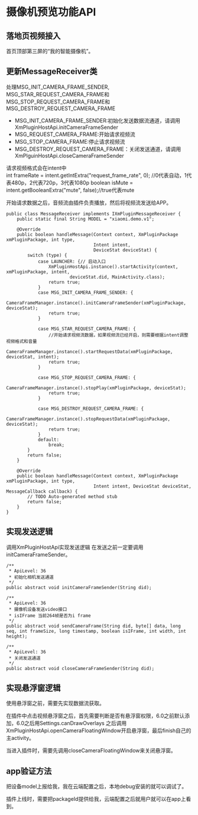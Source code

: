 # 摄像机预览功能API
## 落地页视频接入
首页顶部第三屏的“我的智能摄像机”。

## 更新MessageReceiver类
处理MSG\_INIT\_CAMERA\_FRAME\_SENDER, MSG\_STAR\_REQUEST\_CAMERA\_FRAME和MSG\_STOP\_REQUEST\_CAMERA\_FRAME和MSG\_DESTROY\_REQUEST\_CAMERA\_FRAME

* MSG_INIT_CAMERA_FRAME_SENDER:初始化发送数据流通道，请调用XmPluginHostApi.initCameraFrameSender
* MSG_REQUEST_CAMERA_FRAME:开始请求视频流  
* MSG_STOP_CAMERA_FRAME:停止请求视频流  
* MSG_DESTROY_REQUEST_CAMERA_FRAME：关闭发送通道，请调用XmPlguinHostApi.closeCameraFrameSender

请求视频格式会在intent中  
int frameRate = intent.getIntExtra("request_frame_rate", 0); //0代表自动，1代表480p，2代表720p，3代表1080p
boolean isMute = intent.getBooleanExtra("mute", false);//true代表mute

开始请求数据之后，音频流由插件负责播放，然后将视频流发送给APP。

```
public class MessageReceiver implements IXmPluginMessageReceiver {
    public static final String MODEL = "xiaomi.demo.v1";

    @Override
    public boolean handleMessage(Context context, XmPluginPackage xmPluginPackage, int type,
                                 Intent intent,
                                 DeviceStat deviceStat) {
        switch (type) {
            case LAUNCHER: {// 启动入口
                XmPluginHostApi.instance().startActivity(context, xmPluginPackage, intent,
                        deviceStat.did, MainActivity.class);
                return true;
            }
            case MSG_INIT_CAMERA_FRAME_SENDER: {
                CameraFrameManager.instance().initCameraFrameSender(xmPluginPackage, deviceStat);
                return true;
            }

            case MSG_STAR_REQUEST_CAMERA_FRAME: {
                //开始请求视频流数据，如果视频流已经开启，则需要根据intent调整视频格式和音量
                CameraFrameManager.instance().startRequestData(xmPluginPackage, deviceStat, intent);
                return true;
            }

            case MSG_STOP_REQUEST_CAMERA_FRAME: {
                CameraFrameManager.instance().stopPlay(xmPluginPackage, deviceStat);
                return true;
            }

            case MSG_DESTROY_REQUEST_CAMERA_FRAME: {
                CameraFrameManager.instance().stopRequestData(xmPluginPackage, deviceStat);
                return true;
            }
            default:
                break;
        }
        return false;
    }

    @Override
    public boolean handleMessage(Context context, XmPluginPackage xmPluginPackage, int type,
                                 Intent intent, DeviceStat deviceStat, MessageCallback callback) {
        // TODO Auto-generated method stub
        return false;
    }
}
```
## 实现发送逻辑

调用XmPluginHostApi实现发送逻辑
在发送之前一定要调用initCameraFrameSender。

```
/**
 * ApiLevel: 36
 * 初始化相机发送通道
 */
public abstract void initCameraFrameSender(String did);

/**
 * ApiLevel: 36
 * 摄像机设备发送video接口
 * isIFrame 当前264帧是否为i frame
 */
public abstract void sendCameraFrame(String did, byte[] data, long seq, int frameSize, long timestamp, boolean isIFrame, int width, int height);

/**
 * ApiLevel: 36
 * 关闭发送通道
 */
public abstract void closeCameraFrameSender(String did);
```

## 实现悬浮窗逻辑
使用悬浮窗之前，需要先实现数据流获取。

在插件中点击视频悬浮窗之后，首先需要判断是否有悬浮窗权限，6.0之前默认添加，6.0之后用Settings.canDrawOverlays
之后调用XmPluginHostApi.openCameraFloatingWindow开启悬浮窗，最后finish自己的主activity。

当进入插件时，需要先调用closeCameraFloatingWindow来关闭悬浮窗。

## app验证方法
把设备model上报给我，我在云端配置之后，本地debug安装的就可以调试了。

插件上线时，需要把packageId提供给我，云端配置之后就用户就可以在app上看到。
